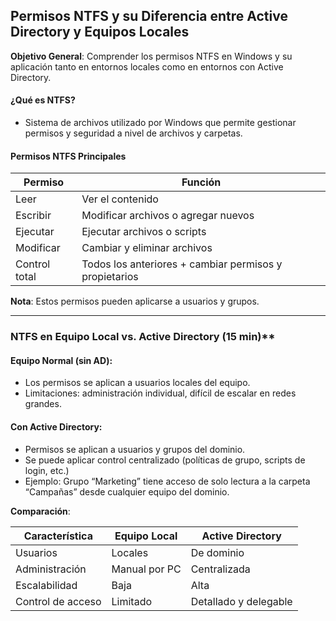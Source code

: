 ## **Permisos NTFS y su Diferencia entre Active Directory y Equipos Locales**

**Objetivo General**: Comprender los permisos NTFS en Windows y su aplicación tanto en entornos locales como en entornos con Active Directory.

#### **¿Qué es NTFS?**

- Sistema de archivos utilizado por Windows que permite gestionar permisos y seguridad a nivel de archivos y carpetas.

#### **Permisos NTFS Principales**

| Permiso       | Función                                                |
| ------------- | ------------------------------------------------------ |
| Leer          | Ver el contenido                                       |
| Escribir      | Modificar archivos o agregar nuevos                    |
| Ejecutar      | Ejecutar archivos o scripts                            |
| Modificar     | Cambiar y eliminar archivos                            |
| Control total | Todos los anteriores + cambiar permisos y propietarios |

**Nota**: Estos permisos pueden aplicarse a usuarios y grupos.

---

### NTFS en Equipo Local vs. Active Directory (15 min)\*\*

#### **Equipo Normal (sin AD):**

- Los permisos se aplican a usuarios locales del equipo.
- Limitaciones: administración individual, difícil de escalar en redes grandes.

#### **Con Active Directory:**

- Permisos se aplican a usuarios y grupos del dominio.
- Se puede aplicar control centralizado (políticas de grupo, scripts de login, etc.)
- Ejemplo: Grupo “Marketing” tiene acceso de solo lectura a la carpeta “Campañas” desde cualquier equipo del dominio.

**Comparación**:

| Característica    | Equipo Local  | Active Directory      |
| ----------------- | ------------- | --------------------- |
| Usuarios          | Locales       | De dominio            |
| Administración    | Manual por PC | Centralizada          |
| Escalabilidad     | Baja          | Alta                  |
| Control de acceso | Limitado      | Detallado y delegable |

